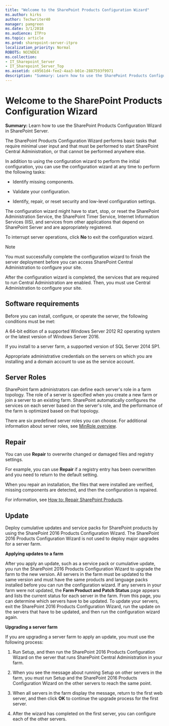 ```yaml
---
title: "Welcome to the SharePoint Products Configuration Wizard"
ms.author: kirks
author: Techwriter40
manager: pamgreen
ms.date: 3/1/2018
ms.audience: ITPro
ms.topic: article
ms.prod: sharepoint-server-itpro
localization_priority: Normal
ROBOTS: NOINDEX
ms.collection:
- IT_Sharepoint_Server
- IT_Sharepoint_Server_Top
ms.assetid: c49561d4-fee2-4aa3-b01e-2887593f9971
description: "Summary: Learn how to use the SharePoint Products Configuration Wizard in SharePoint Server."
---
```


# Welcome to the SharePoint Products Configuration Wizard

 **Summary:** Learn how to use the SharePoint Products Configuration Wizard in SharePoint Server. 
  
The SharePoint Products Configuration Wizard performs basic tasks that require minimal user input and that must be performed to start SharePoint Central Administration, or that cannot be performed anywhere else.
  
In addition to using the configuration wizard to perform the initial configuration, you can use the configuration wizard at any time to perform the following tasks:
  
- Identify missing components.
    
- Validate your configuration.
    
- Identify, repair, or reset security and low-level configuration settings.
    
The configuration wizard might have to start, stop, or reset the SharePoint Administration Service, the SharePoint Timer Service, Internet Information Services (IIS), and services from other applications that depend on SharePoint Server and are appropriately registered.
  
To interrupt server operations, click **No** to exit the configuration wizard. 
  
> [!NOTE]
> You must successfully complete the configuration wizard to finish the server deployment before you can access SharePoint Central Administration to configure your site. 
  
After the configuration wizard is completed, the services that are required to run Central Administration are enabled. Then, you must use Central Administration to configure your site.
  
## Software requirements

Before you can install, configure, or operate the server, the following conditions must be met:
  
A 64-bit edition of a supported Windows Server 2012 R2 operating system or the latest version of Windows Server 2016.
  
If you install to a server farm, a supported version of SQL Server 2014 SP1.
  
Appropriate administrative credentials on the servers on which you are installing and a domain account to use as the service account.
  
## Server Roles

SharePoint farm administrators can define each server's role in a farm topology. The role of a server is specified when you create a new farm or join a server to an existing farm. SharePoint automatically configures the services on each server based on the server's role, and the performance of the farm is optimized based on that topology.
  
There are six predefined server roles you can choose. For additional information about server roles, see [MinRole overview](http://technet.microsoft.com/library/a590d614-7488-4b03-8c8f-d45dd48ca726.aspx).
  
## Repair

You can use **Repair** to overwrite changed or damaged files and registry settings. 
  
For example, you can use **Repair** if a registry entry has been overwritten and you need to return to the default setting. 
  
When you repair an installation, the files that were installed are verified, missing components are detected, and then the configuration is repaired.
  
For information, see [How to: Repair SharePoint Products](how-to-repair-sharepoint-products.md).
  
## Update

Deploy cumulative updates and service packs for SharePoint products by using the SharePoint 2016 Products Configuration Wizard. The SharePoint 2016 Products Configuration Wizard is not used to deploy major upgrades for a server farm.
  
 **Applying updates to a farm**
  
After you apply an update, such as a service pack or cumulative update, you run the SharePoint 2016 Products Configuration Wizard to upgrade the farm to the new version. All servers in the farm must be updated to the same version and must have the same products and language packs installed before you can run the configuration wizard. If any servers in your farm were not updated, the **Farm Product and Patch Status** page appears and lists the current status for each server in the farm. From this page, you can determine which servers have to be updated. To update your servers, exit the SharePoint 2016 Products Configuration Wizard, run the update on the servers that have to be updated, and then run the configuration wizard again. 
  
 **Upgrading a server farm**
  
If you are upgrading a server farm to apply an update, you must use the following process:
  
1. Run Setup, and then run the SharePoint 2016 Products Configuration Wizard on the server that runs SharePoint Central Administration in your farm.
    
2. When you see the message about running Setup on other servers in the farm, you must run Setup and the SharePoint 2016 Products Configuration Wizard on the other servers to reach the same point.
    
3. When all servers in the farm display the message, return to the first web server, and then click **OK** to continue the upgrade process for the first server. 
    
4. After the wizard has completed on the first server, you can configure each of the other servers.
    

